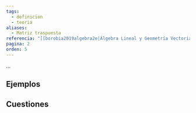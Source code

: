 ```yaml
---
tags:
  - definicion
  - teoria
aliases:
  - Matriz traspuesta
referencia: "[[borobia2019algebra2e|Álgebra Lineal y Geometría Vectorial (2a ed)]]"
pagina: 2
orden: 5
---
```

...

## Ejemplos

## Cuestiones
